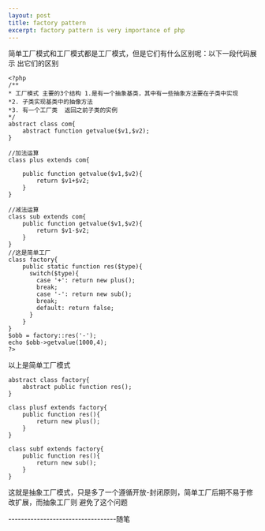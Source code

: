 ```yaml
---
layout: post
title: factory pattern
excerpt: factory pattern is very importance of php
---
```


简单工厂模式和工厂模式都是工厂模式，但是它们有什么区别呢：以下一段代码展示
出它们的区别

```
<?php
/**
* 工厂模式 主要的3个结构 1.是有一个抽象基类，其中有一些抽象方法要在子类中实现
*2. 子类实现基类中的抽像方法
*3. 有一个工厂类  返回之前子类的实例
*/
abstract class com{
	abstract function getvalue($v1,$v2);
}

//加法运算
class plus extends com{

	public function getvalue($v1,$v2){
		return $v1+$v2;
	}
}

//减法运算
class sub extends com{
	public function getvalue($v1,$v2){
		return $v1-$v2;
	}
}
//这是简单工厂
class factory{
	public static function res($type){
	  switch($type){
		case '+': return new plus();
		break;
		case '-': return new sub();
		break;
		default: return false;
	  }
	}
}
$obb = factory::res('-');
echo $obb->getvalue(1000,4);
?>

```

以上是简单工厂模式

```
abstract class factory{
	abstract public function res();
}

class plusf extends factory{
	public function res(){
		return new plus();
	}
}

class subf extends factory{
	public function res(){
		return new sub();
	}
}

```
这就是抽象工厂模式，只是多了一个遵循开放-封闭原则，简单工厂后期不易于修改扩展，而抽象工厂则
避免了这个问题


----------------------------------随笔